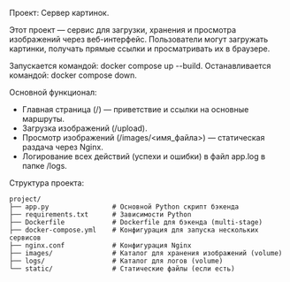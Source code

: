 Проект: Сервер картинок. 

Этот проект — сервис для загрузки, хранения и просмотра изображений через веб-интерфейс. 
Пользователи могут загружать картинки, получать прямые ссылки и просматривать их в браузере.

Запускается командой: docker compose up --build.
Останавливается командой: docker compose down.

Основной функционал:
 - Главная страница (/) — приветствие и ссылки на основные маршруты.
 - Загрузка изображений (/upload).
 - Просмотр изображений (/images/<имя_файла>) — статическая раздача через Nginx.
 - Логирование всех действий (успехи и ошибки) в файл app.log в папке /logs.

Структура проекта:
```
project/
├── app.py                # Основной Python скрипт бэкенда
├── requirements.txt      # Зависимости Python
├── Dockerfile            # Dockerfile для бэкенда (multi-stage)
├── docker-compose.yml    # Конфигурация для запуска нескольких сервисов
├── nginx.conf            # Конфигурация Nginx
├── images/               # Каталог для хранения изображений (volume)
├── logs/                 # Каталог для логов (volume)
└── static/               # Статические файлы (если есть)
```

